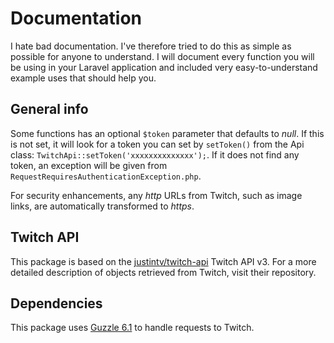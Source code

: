 # Documentation

I hate bad documentation. I've therefore tried to do this as simple as possible for anyone to understand. I will document every function you will be using in your Laravel application and included very easy-to-understand example uses that should help you.

## General info

Some functions has an optional ```$token``` parameter that defaults to *null*. If this is not set, it will look for a token you can set by ```setToken()``` from the Api class: ```TwitchApi::setToken('xxxxxxxxxxxxxx');```. If it does not find any token, an exception will be given from ```RequestRequiresAuthenticationException.php```.

For security enhancements, any *http* URLs from Twitch, such as image links, are automatically transformed to *https*.

## Twitch API

This package is based on the [justintv/twitch-api](https://github.com/justintv/twitch-api) Twitch API v3. For a more detailed description of objects retrieved from Twitch, visit their repository.

## Dependencies

This package uses [Guzzle 6.1](https://github.com/guzzle/guzzle) to handle requests to Twitch.

